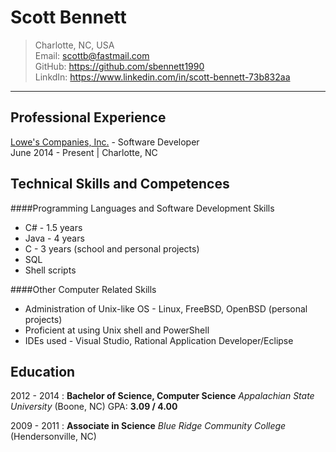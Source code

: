 Scott Bennett
=============
> Charlotte, NC, USA  
> Email: scottb@fastmail.com  
> GitHub: https://github.com/sbennett1990  
> LinkdIn: https://www.linkedin.com/in/scott-bennett-73b832aa  
____________

Professional Experience
-----------------------

[Lowe's Companies, Inc.](http://www.lowes.com/) - Software Developer  
June 2014 - Present | Charlotte, NC

Technical Skills and Competences
--------------------------------

####Programming Languages and Software Development Skills  
* C# - 1.5 years
* Java - 4 years
* C - 3 years (school and personal projects)
* SQL
* Shell scripts

####Other Computer Related Skills  
* Administration of Unix-like OS - Linux, FreeBSD, OpenBSD (personal projects)
* Proficient at using Unix shell and PowerShell 
* IDEs used - Visual Studio, Rational Application Developer/Eclipse

Education
---------

2012 - 2014
:  **Bachelor of Science, Computer Science** _Appalachian State University_ (Boone, NC) GPA: **3.09 / 4.00**

2009 - 2011
:  **Associate in Science** _Blue Ridge Community College_ (Hendersonville, NC)
